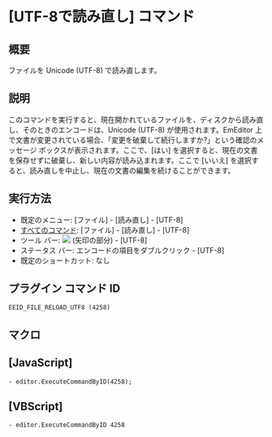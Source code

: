 # \[UTF-8で読み直し\] コマンド

## 概要

ファイルを Unicode (UTF-8) で読み直します。

## 説明

このコマンドを実行すると、現在開かれているファイルを、ディスクから読み直し、そのときのエンコードは、Unicode (UTF-8) が使用されます。EmEditor
上で文書が変更されている場合、「変更を破棄して続行しますか?」という確認のメッセージ ボックスが表示されます。ここで、\[はい\]
を選択すると、現在の文書を保存せずに破棄し、新しい内容が読み込まれます。ここで \[いいえ\]
を選択すると、読み直しを中止し、現在の文書の編集を続けることができます。

## 実行方法

- 既定のメニュー: \[ファイル\] \- \[読み直し\] \- \[UTF-8\]
- [すべてのコマンド](../../glossary/allcommands): \[ファイル\] \- \[読み直し\] \- \[UTF-8\]
- ツール バー: ![](../../images/reload..png) (矢印の部分) \- \[UTF-8\]
- ステータス バー: エンコードの項目をダブルクリック \- \[UTF-8\]
- 既定のショートカット: なし

## プラグイン コマンド ID

```
EEID_FILE_RELOAD_UTF8 (4258)
```

## マクロ

## \[JavaScript\]

```
- editor.ExecuteCommandByID(4258);
```

## \[VBScript\]

```
- editor.ExecuteCommandByID 4258
```
